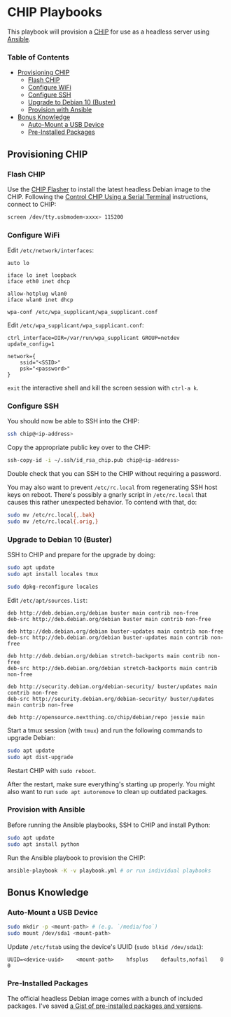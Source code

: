 # CHIP Playbooks

This playbook will provision a [CHIP](https://getchip.com) for use as a headless server using [Ansible](https://www.ansible.com).

### Table of Contents

- [Provisioning CHIP](#provisioning-chip)
	- [Flash CHIP](#flash-chip)
	- [Configure WiFi](#configure-wifi)
	- [Configure SSH](#configure-ssh)
	- [Upgrade to Debian 10 (Buster)](#upgrade-to-debian-10--buster-)
	- [Provision with Ansible](#provision-with-ansible)
- [Bonus Knowledge](#bonus-knowledge)
	- [Auto-Mount a USB Device](#auto-mount-a-usb-device)
	- [Pre-Installed Packages](#pre-installed-packages)

## Provisioning CHIP

### Flash CHIP

Use the [CHIP Flasher](http://flash.getchip.com) to install the latest headless Debian image to the CHIP. Following the [Control CHIP Using a Serial Terminal](https://docs.getchip.com/chip.html#control-chip-using-a-serial-terminal) instructions, connect to CHIP:

```sh
screen /dev/tty.usbmodem<xxxx> 115200
```

### Configure WiFi

Edit `/etc/network/interfaces`:

```
auto lo

iface lo inet loopback
iface eth0 inet dhcp

allow-hotplug wlan0
iface wlan0 inet dhcp

wpa-conf /etc/wpa_supplicant/wpa_supplicant.conf
```

Edit `/etc/wpa_supplicant/wpa_supplicant.conf`:

```
ctrl_interface=DIR=/var/run/wpa_supplicant GROUP=netdev
update_config=1

network={
    ssid="<SSID>"
    psk="<password>"
}
```

`exit` the interactive shell and kill the screen session with `ctrl-a k`.

### Configure SSH

You should now be able to SSH into the CHIP:

```sh
ssh chip@<ip-address>
```

Copy the appropriate public key over to the CHIP:

```sh
ssh-copy-id -i ~/.ssh/id_rsa_chip.pub chip@<ip-address>
```

Double check that you can SSH to the CHIP without requiring a password.

You may also want to prevent `/etc/rc.local` from regenerating SSH host keys on reboot. There's possibly a gnarly script in `/etc/rc.local` that causes this rather unexpected behavior. To contend with that, do:

```sh
sudo mv /etc/rc.local{,.bak}
sudo mv /etc/rc.local{.orig,}
```

### Upgrade to Debian 10 (Buster)

SSH to CHIP and prepare for the upgrade by doing:

```sh
sudo apt update
sudo apt install locales tmux

sudo dpkg-reconfigure locales
```

Edit `/etc/apt/sources.list`:

```text
deb http://deb.debian.org/debian buster main contrib non-free
deb-src http://deb.debian.org/debian buster main contrib non-free

deb http://deb.debian.org/debian buster-updates main contrib non-free
deb-src http://deb.debian.org/debian buster-updates main contrib non-free

deb http://deb.debian.org/debian stretch-backports main contrib non-free
deb-src http://deb.debian.org/debian stretch-backports main contrib non-free

deb http://security.debian.org/debian-security/ buster/updates main contrib non-free
deb-src http://security.debian.org/debian-security/ buster/updates main contrib non-free

deb http://opensource.nextthing.co/chip/debian/repo jessie main
```

Start a tmux session (with `tmux`) and run the following commands to upgrade Debian:

```sh
sudo apt update
sudo apt dist-upgrade
```

Restart CHIP with `sudo reboot`.

After the restart, make sure everything's starting up properly. You might also want to run `sudo apt autoremove` to clean up outdated packages.

### Provision with Ansible

Before running the Ansible playbooks, SSH to CHIP and install Python:

```sh
sudo apt update
sudo apt install python
```

Run the Ansible playbook to provision the CHIP:

```sh
ansible-playbook -K -v playbook.yml # or run individual playbooks
```

## Bonus Knowledge

### Auto-Mount a USB Device

```sh
sudo mkdir -p <mount-path> # (e.g. `/media/foo`)
sudo mount /dev/sda1 <mount-path>
```

Update `/etc/fstab` using the device's UUID (`sudo blkid /dev/sda1`):

```
UUID=<device-uuid>    <mount-path>    hfsplus    defaults,nofail    0    0
```

### Pre-Installed Packages

The official headless Debian image comes with a bunch of included packages. I've saved [a Gist of pre-installed packages and versions](https://gist.github.com/jgarber623/84063dd0548be832965550184fdf6534).
